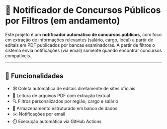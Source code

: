 # 📰 Notificador de Concursos Públicos por Filtros (em andamento)

Este projeto é um **notificador automático de concursos públicos**, com foco em extração de informações relevantes (salário, cargo, local) a partir de editais em PDF publicados por bancas examinadoras. A partir de filtros o sistema envia notificações (via email) somente quando encontrar concursos compatíveis.

---

## 🚀 Funcionalidades

- 🕸️ Coleta automática de editais diretamente de sites oficiais
- 📄 Leitura de arquivos PDF com extração textual
- 🔍 Filtros personalizados por região, cargo e salário
- 💾 Armazenamento estruturado em banco de dados
- ✉️ Notificações por email
- ⏱️ Execução automática via GitHub Actions

